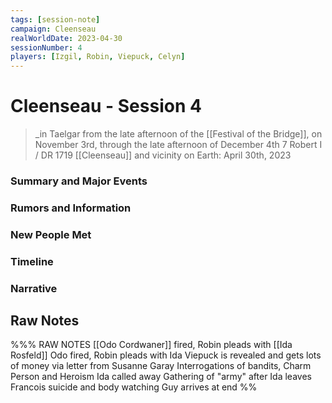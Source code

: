 ```yaml
---
tags: [session-note]
campaign: Cleenseau
realWorldDate: 2023-04-30
sessionNumber: 4
players: [Izgil, Robin, Viepuck, Celyn]
---
```

# Cleenseau - Session 4
>_in Taelgar from the late afternoon of the [[Festival of the Bridge]], on November 3rd, through the late afternoon of December 4th
>7 Robert I / DR 1719
>[[Cleenseau]] and vicinity
>on Earth: April 30th, 2023

### Summary and Major Events
### Rumors and Information
### New People Met
### Timeline
### Narrative

## Raw Notes

%%% RAW NOTES
[[Odo Cordwaner]] fired, Robin pleads with [[Ida Rosfeld]]
Odo fired, Robin pleads with Ida
Viepuck is revealed and gets lots of money via letter from Susanne Garay
Interrogations of bandits, Charm Person and Heroism
Ida called away
Gathering of "army" after Ida leaves
Francois suicide and body watching
Guy arrives at end
%%
